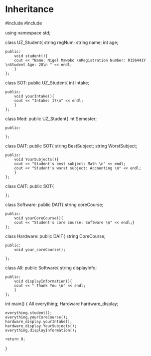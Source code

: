 # Inheritance
#include <iostream>
#include <cstdlib>

using namespace std;

class UZ_Student{
    string regNum;
    string name;
    int age;

    public:
        void student(){
        cout << "Name: Nigel Mawoko \nRegistration Number: R156441Y \nStudent Age: 20\n " << endl;
        }
    };

class SOT: public UZ_Student{
    int Intake;

    public:
        void yourIntake(){
        cout << "Intake: 17\n" << endl;
        }
    };

class Med: public UZ_Student{
    int Semester;

    public:

    };

class DAIT: public SOT{
    string BestSubject;
    string WorstSubject;

    public:
        void YourSubjects(){
        cout << "Student's best subject: Math \n" << endl;
        cout << "Student's worst subject: Accounting \n" << endl;
        }
    };

class CAIT: public SOT{


    };

class Software: public DAIT{
    string coreCourse;

    public:
        void yourCoreCourse(){
        cout << "Student's core course: Software \n" << endl;}
    };

class Hardware: public DAIT{
    string CoreCourse;

    public:
        void your_coreCourse();

    };

class All: public Software{
    string displayInfo;

    public:
        void displayInformation(){
        cout << " Thank You \n" << endl;
        }
    };

int main()
{
    All everything;
    Hardware hardware_display;

    everything.student();
    everything.yourCoreCourse();
    hardware_display.yourIntake();
    hardware_display.YourSubjects();
    everything.displayInformation();

    return 0;
}
